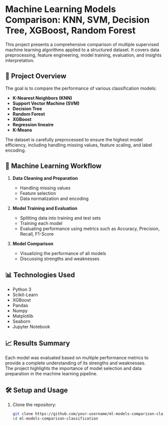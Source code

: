 # Machine Learning Models Comparison: KNN, SVM, Decision Tree, XGBoost, Random Forest

This project presents a comprehensive comparison of multiple supervised machine learning algorithms applied to a structured dataset. It covers data preprocessing, feature engineering, model training, evaluation, and insights interpretation.

## 🚀 Project Overview

The goal is to compare the performance of various classification models:

- **K-Nearest Neighbors (KNN)**
- **Support Vector Machine (SVM)**
- **Decision Tree**
- **Random Forest**
- **XGBoost**
-  **Regression lineaire**
- **K-Means**


The dataset is carefully preprocessed to ensure the highest model efficiency, including handling missing values, feature scaling, and label encoding.

## 🧠 Machine Learning Workflow

1. **Data Cleaning and Preparation**
   - Handling missing values
   - Feature selection
   - Data normalization and encoding

2. **Model Training and Evaluation**
   - Splitting data into training and test sets
   - Training each model
   - Evaluating performance using metrics such as Accuracy, Precision, Recall, F1-Score

3. **Model Comparison**
   - Visualizing the performance of all models
   - Discussing strengths and weaknesses

## 📊 Technologies Used

- Python 3
- Scikit-Learn
- XGBoost
- Pandas
- Numpy
- Matplotlib
- Seaborn
- Jupyter Notebook

## 📈 Results Summary

Each model was evaluated based on multiple performance metrics to provide a complete understanding of its strengths and weaknesses.  
The project highlights the importance of model selection and data preparation in the machine learning pipeline.

## 🛠️ Setup and Usage

1. Clone the repository:
   ```bash
   git clone https://github.com/your-username/ml-models-comparison-classification.git
   cd ml-models-comparison-classification
